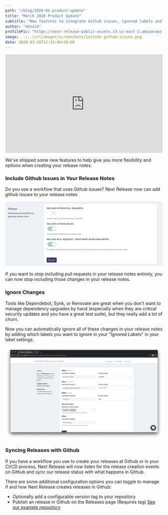 ```yaml
---
path: "/blog/2020-03-product-update"
title: "March 2020 Product Update"
subtitle: "New features to integrate Github issues, ignored labels and more"
author: "donald"
profilePic: "https://next-release-public-assets.s3.us-east-2.amazonaws.com/donald_profile_pic.jpeg"
image: ../../src/images/screenshots/include-github-issues.png
date: 2020-03-26T12:33:46+10:00
---
```


<div style="position: relative; padding-bottom: 62.5%; height: 0;"><iframe src="https://www.loom.com/embed/fb7997232c194f3fb82044fa835bf302" frameborder="0" webkitallowfullscreen mozallowfullscreen allowfullscreen style="position: absolute; top: 0; left: 0; width: 100%; height: 100%;"></iframe></div>

We've shipped some new features to help give you more flexibility and options when creating your release notes.

### Include Github Issues in Your Release Notes

Do you use a workflow that uses Github issues? Next Release now can add github issues to your release notes

![Include Github Issues in Your Release Notes](../../src/images/screenshots/include-github-issues.png)

If you want to stop including pull requests in your release notes entirely, you can now stop including those changes
in your release notes.

### Ignore Changes

Tools like Dependebot, Synk, or Renovate are great when you don't want to manage dependency upgrades by hand (especially when they are
critical security updates and you have a great test suite), but they really add a lot of churn.

Now you can automatically ignore all of these changes in your release notes by adding which labels you want to ignore
in your "Ignored Labels" in your label settings.

![Ignore Changes with labels!](../../src/images/screenshots/ignored-labels.png)

### Syncing Releases with Github

If you have a workflow you use to create your releases at Github or in your CI/CD process, Next Release will now
listen for the release creation events on Github and sync our release status with what happens in Github.

There are some additional configuration options you can toggle to manage if and how Next Release creates releases in Github:

-   Optionally add a configurable version tag to your repository
-   Publish an release in Github on the Releases page (Requires tag) [See our example repository](https://github.com/nextreleaseio/next-release/releases)
